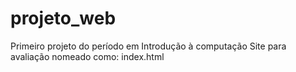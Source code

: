 # projeto_web
Primeiro projeto do período em Introdução à computação
Site para avaliação nomeado como: index.html
